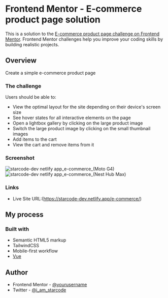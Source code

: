 

# Frontend Mentor - E-commerce product page solution

This is a solution to the [E-commerce product page challenge on Frontend Mentor](https://www.frontendmentor.io/challenges/ecommerce-product-page-UPsZ9MJp6). Frontend Mentor challenges help you improve your coding skills by building realistic projects.


## Overview
Create a simple e-commerce product page

### The challenge

Users should be able to:

- View the optimal layout for the site depending on their device's screen size
- See hover states for all interactive elements on the page
- Open a lightbox gallery by clicking on the large product image
- Switch the large product image by clicking on the small thumbnail images
- Add items to the cart
- View the cart and remove items from it

### Screenshot
![starcode-dev netlify app_e-commerce_(Moto G4)](https://user-images.githubusercontent.com/66052346/141462144-279fdc41-5d95-4a88-8f21-85b4131d961b.png)
![starcode-dev netlify app_e-commerce_(Nest Hub Max)](https://user-images.githubusercontent.com/66052346/141462153-ca8716e9-5519-43f4-bc5e-9180a2dec2f4.png)


### Links

- Live Site URL:(https://starcode-dev.netlify.app/e-commerce/)

## My process

### Built with

- Semantic HTML5 markup
- TailwindCSS
- Mobile-first workflow
- [Vue](https://vuejs.org/)


## Author

- Frontend Mentor - [@yourusername](https://www.frontendmentor.io/profile/starCode0101)
- Twitter - [@i_am_starcode](https://www.twitter.com/i_am_starcode)
